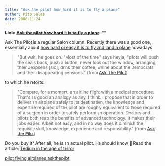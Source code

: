 ```yaml
---
title: "Ask the pilot how hard it is to fly a plane"
author: Pito Salas
date: 2008-11-24
---
```


**Link: [Ask the pilot how hard it is to fly a plane](None):** ""



Ask The Pilot is a regular Salon column. Recently there was a good one,
essentially about [how hard or easy it is to fly and land a
plane](<http://www.salon.com/tech/col/smith/2008/11/14/askthepilot298/index.html>)
nowadays:

> "But wait, he goes on. "Most of the time," says heyja, "pilots will push the
> seats back, push a button, never look out the window, arranging their
> Jeppsens [sic], drink their coffee, whine about the Democrats and their
> disappearing pensions." (from [Ask The
> Pilot](<http://www.salon.com/tech/col/smith/2008/11/14/askthepilot298/index.html>))

to which he retorts:

> "Compare, for a moment, an airline flight with a medical procedure. That's
> as good an analogy as any, I think. I propose that in order to deliver an
> airplane safely to its destination, the knowledge and expertise required of
> the pilot are roughly equivalent to those required of a surgeon in order to
> safely perform an operation. Doctors and pilots both reap the benefits of
> advanced technology. It makes their jobs easier. Albeit not easy, and in no
> way does it diminish the requisite skill, knowledge, experience and
> responsibility." (from [Ask the
> Pilot](<http://www.salon.com/tech/col/smith/2008/11/14/askthepilot298/index.html>))

Do you buy it? After all, he is an actual pilot. He should know 🙂 Read the
article: [Tedium in the age of
terror](<http://www.salon.com/tech/col/smith/2008/11/14/askthepilot298/index.html>)

[pilot flying airplanes
askthepilot](<http://technorati.com/tag/pilot%20flying%20airplanes%20askthepilot>)


